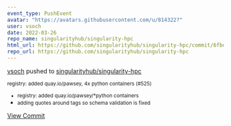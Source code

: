 ```yaml
---
event_type: PushEvent
avatar: "https://avatars.githubusercontent.com/u/814322?"
user: vsoch
date: 2022-03-26
repo_name: singularityhub/singularity-hpc
html_url: https://github.com/singularityhub/singularity-hpc/commit/6fbddb72434091695dabd07fe4d02cc0298356d4
repo_url: https://github.com/singularityhub/singularity-hpc
---
```


<a href='https://github.com/vsoch' target='_blank'>vsoch</a> pushed to <a href='https://github.com/singularityhub/singularity-hpc' target='_blank'>singularityhub/singularity-hpc</a>

<small>registry: added quay.io/pawsey, 4x python containers (#525)

* registry: added quay.io/pawsey/*python containers
* adding quotes around tags so schema validation is fixed</small>

<a href='https://github.com/singularityhub/singularity-hpc/commit/6fbddb72434091695dabd07fe4d02cc0298356d4' target='_blank'>View Commit</a>